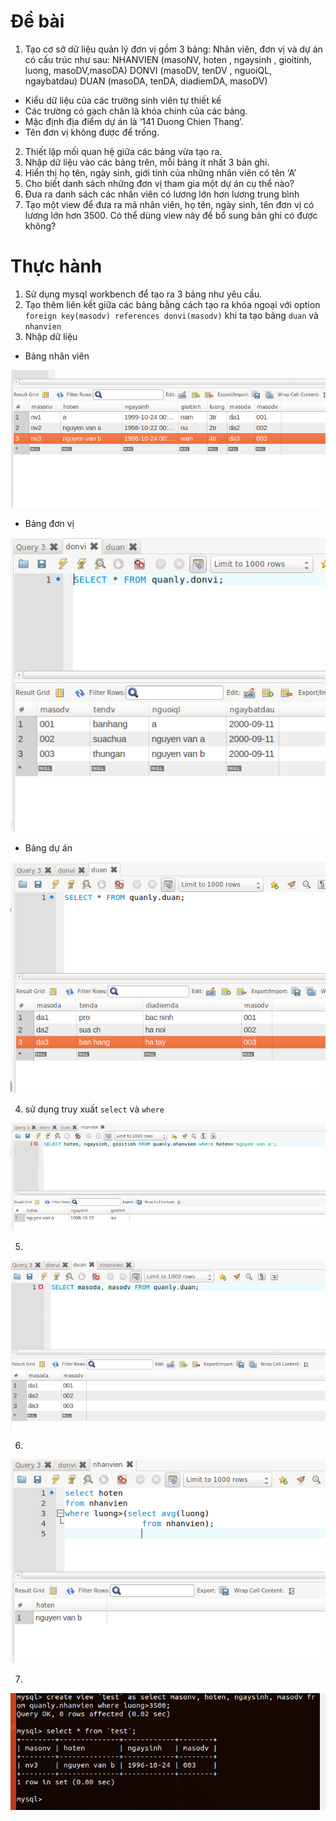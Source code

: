 # Đề bài 
1. Tạo cơ sở dữ liệu quản lý đơn vị gồm 3 bảng: Nhân viên, đơn vị và dự án có cấu trúc như sau:
NHANVIEN (masoNV,  hoten , ngaysinh , gioitinh, luong, masoDV,masoDA)
DONVI (masoDV, tenDV , nguoiQL, ngaybatdau)
DUAN (masoDA, tenDA, diadiemDA, masoDV)
-  Kiểu dữ liệu của các trường sinh viên tự thiết kế
- Các trường có gạch chân là khóa chính của các bảng.
- Mặc định địa điểm dự án là ‘141 Duong Chien Thang’.
- Tên đơn vị không được để trống.
2. Thiết lập mối quan hệ giữa các bảng vừa tạo ra.
3. Nhập dữ liệu vào các bảng trên, mỗi bảng ít nhất 3 bản ghi.
4. Hiển thị họ tên, ngày sinh, giới tính của những nhân viên có tên ‘A’
5. Cho biết danh sách những đơn vị tham gia một dự án cụ thể nào?
6. Đưa ra danh sách các nhân viên có lương lớn hơn lương trung bình
7. Tạo một view để đưa ra mã nhân viên, họ tên, ngày sinh, tên đơn vị có lương lớn hơn 3500. Có thể dùng view này để bổ sung bản ghi có được không?

# Thực hành 
1. Sử dụng mysql workbench để tạo ra 3 bảng như yêu cầu. 
2. Tạo thêm liên kết giữa các bảng bằng cách tạo ra khóa ngoại với option `foreign key(masodv) references donvi(masodv)` khi ta tạo bảng `duan` và `nhanvien`
3. Nhập dữ liệu 
- Bảng nhân viên 

![](../images/lab/screenshot_3.png)

- Bảng đơn vị 

![](../images/lab/screenshot.png)

- Bảng dự án 

![](../images/lab/screenshot_1.png)

4. sử dụng truy xuất `select` và `where` 

![](../images/lab/screenshot_2.png)

5. 
![](../images/lab/screenshot_4.png)

6. 
![](../images/lab/screenshot_5.png)

7. 
![](../images/lab/screenshot_6.png)